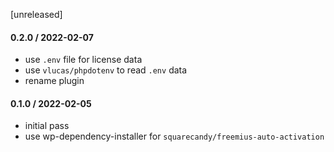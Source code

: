 [unreleased]

#### 0.2.0 / 2022-02-07
* use `.env` file for license data
* use `vlucas/phpdotenv` to read `.env` data
* rename plugin

#### 0.1.0 / 2022-02-05
* initial pass
* use wp-dependency-installer for `squarecandy/freemius-auto-activation`
